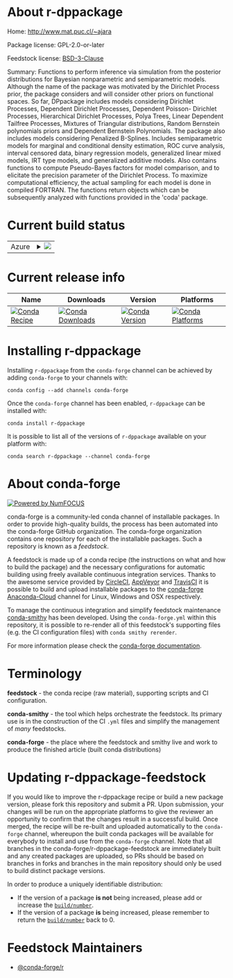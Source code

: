 About r-dppackage
=================

Home: http://www.mat.puc.cl/~ajara

Package license: GPL-2.0-or-later

Feedstock license: [BSD-3-Clause](https://github.com/conda-forge/r-dppackage-feedstock/blob/master/LICENSE.txt)

Summary: Functions to perform inference via simulation from the posterior distributions for Bayesian nonparametric and semiparametric models. Although the name of the package was motivated by the Dirichlet Process prior, the package considers and will consider other priors on functional spaces. So far, DPpackage includes models considering Dirichlet Processes, Dependent Dirichlet Processes, Dependent Poisson- Dirichlet Processes, Hierarchical Dirichlet Processes, Polya Trees, Linear Dependent Tailfree Processes, Mixtures of Triangular distributions, Random Bernstein polynomials priors and Dependent Bernstein Polynomials.  The package also includes models considering Penalized B-Splines.  Includes semiparametric models for marginal and conditional density estimation, ROC curve analysis, interval censored data, binary regression models, generalized linear mixed models, IRT type models, and generalized additive models. Also contains functions to compute Pseudo-Bayes factors for model comparison, and to elicitate the precision parameter of the Dirichlet Process. To maximize computational efficiency, the actual sampling for each model is done in compiled FORTRAN. The functions return objects which can be subsequently analyzed with functions provided in the 'coda' package.

Current build status
====================


<table>
    
  <tr>
    <td>Azure</td>
    <td>
      <details>
        <summary>
          <a href="https://dev.azure.com/conda-forge/feedstock-builds/_build/latest?definitionId=2532&branchName=master">
            <img src="https://dev.azure.com/conda-forge/feedstock-builds/_apis/build/status/r-dppackage-feedstock?branchName=master">
          </a>
        </summary>
        <table>
          <thead><tr><th>Variant</th><th>Status</th></tr></thead>
          <tbody><tr>
              <td>linux_64_c_compiler_version7fortran_compiler_version7r_base3.6target_platformlinux-64</td>
              <td>
                <a href="https://dev.azure.com/conda-forge/feedstock-builds/_build/latest?definitionId=2532&branchName=master">
                  <img src="https://dev.azure.com/conda-forge/feedstock-builds/_apis/build/status/r-dppackage-feedstock?branchName=master&jobName=linux&configuration=linux_64_c_compiler_version7fortran_compiler_version7r_base3.6target_platformlinux-64" alt="variant">
                </a>
              </td>
            </tr><tr>
              <td>linux_64_c_compiler_version7fortran_compiler_version7r_base4.0target_platformlinux-64</td>
              <td>
                <a href="https://dev.azure.com/conda-forge/feedstock-builds/_build/latest?definitionId=2532&branchName=master">
                  <img src="https://dev.azure.com/conda-forge/feedstock-builds/_apis/build/status/r-dppackage-feedstock?branchName=master&jobName=linux&configuration=linux_64_c_compiler_version7fortran_compiler_version7r_base4.0target_platformlinux-64" alt="variant">
                </a>
              </td>
            </tr><tr>
              <td>linux_64_c_compiler_version9fortran_compiler_version9r_base3.6target_platformlinux-64</td>
              <td>
                <a href="https://dev.azure.com/conda-forge/feedstock-builds/_build/latest?definitionId=2532&branchName=master">
                  <img src="https://dev.azure.com/conda-forge/feedstock-builds/_apis/build/status/r-dppackage-feedstock?branchName=master&jobName=linux&configuration=linux_64_c_compiler_version9fortran_compiler_version9r_base3.6target_platformlinux-64" alt="variant">
                </a>
              </td>
            </tr><tr>
              <td>linux_64_c_compiler_version9fortran_compiler_version9r_base4.0target_platformlinux-64</td>
              <td>
                <a href="https://dev.azure.com/conda-forge/feedstock-builds/_build/latest?definitionId=2532&branchName=master">
                  <img src="https://dev.azure.com/conda-forge/feedstock-builds/_apis/build/status/r-dppackage-feedstock?branchName=master&jobName=linux&configuration=linux_64_c_compiler_version9fortran_compiler_version9r_base4.0target_platformlinux-64" alt="variant">
                </a>
              </td>
            </tr><tr>
              <td>osx_64_fortran_compiler_version7r_base3.6target_platformosx-64</td>
              <td>
                <a href="https://dev.azure.com/conda-forge/feedstock-builds/_build/latest?definitionId=2532&branchName=master">
                  <img src="https://dev.azure.com/conda-forge/feedstock-builds/_apis/build/status/r-dppackage-feedstock?branchName=master&jobName=osx&configuration=osx_64_fortran_compiler_version7r_base3.6target_platformosx-64" alt="variant">
                </a>
              </td>
            </tr><tr>
              <td>osx_64_fortran_compiler_version7r_base4.0target_platformosx-64</td>
              <td>
                <a href="https://dev.azure.com/conda-forge/feedstock-builds/_build/latest?definitionId=2532&branchName=master">
                  <img src="https://dev.azure.com/conda-forge/feedstock-builds/_apis/build/status/r-dppackage-feedstock?branchName=master&jobName=osx&configuration=osx_64_fortran_compiler_version7r_base4.0target_platformosx-64" alt="variant">
                </a>
              </td>
            </tr><tr>
              <td>osx_64_fortran_compiler_version9r_base3.6target_platformosx-64</td>
              <td>
                <a href="https://dev.azure.com/conda-forge/feedstock-builds/_build/latest?definitionId=2532&branchName=master">
                  <img src="https://dev.azure.com/conda-forge/feedstock-builds/_apis/build/status/r-dppackage-feedstock?branchName=master&jobName=osx&configuration=osx_64_fortran_compiler_version9r_base3.6target_platformosx-64" alt="variant">
                </a>
              </td>
            </tr><tr>
              <td>osx_64_fortran_compiler_version9r_base4.0target_platformosx-64</td>
              <td>
                <a href="https://dev.azure.com/conda-forge/feedstock-builds/_build/latest?definitionId=2532&branchName=master">
                  <img src="https://dev.azure.com/conda-forge/feedstock-builds/_apis/build/status/r-dppackage-feedstock?branchName=master&jobName=osx&configuration=osx_64_fortran_compiler_version9r_base4.0target_platformosx-64" alt="variant">
                </a>
              </td>
            </tr><tr>
              <td>win_64_r_base3.6target_platformwin-64</td>
              <td>
                <a href="https://dev.azure.com/conda-forge/feedstock-builds/_build/latest?definitionId=2532&branchName=master">
                  <img src="https://dev.azure.com/conda-forge/feedstock-builds/_apis/build/status/r-dppackage-feedstock?branchName=master&jobName=win&configuration=win_64_r_base3.6target_platformwin-64" alt="variant">
                </a>
              </td>
            </tr><tr>
              <td>win_64_r_base4.0target_platformwin-64</td>
              <td>
                <a href="https://dev.azure.com/conda-forge/feedstock-builds/_build/latest?definitionId=2532&branchName=master">
                  <img src="https://dev.azure.com/conda-forge/feedstock-builds/_apis/build/status/r-dppackage-feedstock?branchName=master&jobName=win&configuration=win_64_r_base4.0target_platformwin-64" alt="variant">
                </a>
              </td>
            </tr>
          </tbody>
        </table>
      </details>
    </td>
  </tr>
</table>

Current release info
====================

| Name | Downloads | Version | Platforms |
| --- | --- | --- | --- |
| [![Conda Recipe](https://img.shields.io/badge/recipe-r--dppackage-green.svg)](https://anaconda.org/conda-forge/r-dppackage) | [![Conda Downloads](https://img.shields.io/conda/dn/conda-forge/r-dppackage.svg)](https://anaconda.org/conda-forge/r-dppackage) | [![Conda Version](https://img.shields.io/conda/vn/conda-forge/r-dppackage.svg)](https://anaconda.org/conda-forge/r-dppackage) | [![Conda Platforms](https://img.shields.io/conda/pn/conda-forge/r-dppackage.svg)](https://anaconda.org/conda-forge/r-dppackage) |

Installing r-dppackage
======================

Installing `r-dppackage` from the `conda-forge` channel can be achieved by adding `conda-forge` to your channels with:

```
conda config --add channels conda-forge
```

Once the `conda-forge` channel has been enabled, `r-dppackage` can be installed with:

```
conda install r-dppackage
```

It is possible to list all of the versions of `r-dppackage` available on your platform with:

```
conda search r-dppackage --channel conda-forge
```


About conda-forge
=================

[![Powered by NumFOCUS](https://img.shields.io/badge/powered%20by-NumFOCUS-orange.svg?style=flat&colorA=E1523D&colorB=007D8A)](http://numfocus.org)

conda-forge is a community-led conda channel of installable packages.
In order to provide high-quality builds, the process has been automated into the
conda-forge GitHub organization. The conda-forge organization contains one repository
for each of the installable packages. Such a repository is known as a *feedstock*.

A feedstock is made up of a conda recipe (the instructions on what and how to build
the package) and the necessary configurations for automatic building using freely
available continuous integration services. Thanks to the awesome service provided by
[CircleCI](https://circleci.com/), [AppVeyor](https://www.appveyor.com/)
and [TravisCI](https://travis-ci.com/) it is possible to build and upload installable
packages to the [conda-forge](https://anaconda.org/conda-forge)
[Anaconda-Cloud](https://anaconda.org/) channel for Linux, Windows and OSX respectively.

To manage the continuous integration and simplify feedstock maintenance
[conda-smithy](https://github.com/conda-forge/conda-smithy) has been developed.
Using the ``conda-forge.yml`` within this repository, it is possible to re-render all of
this feedstock's supporting files (e.g. the CI configuration files) with ``conda smithy rerender``.

For more information please check the [conda-forge documentation](https://conda-forge.org/docs/).

Terminology
===========

**feedstock** - the conda recipe (raw material), supporting scripts and CI configuration.

**conda-smithy** - the tool which helps orchestrate the feedstock.
                   Its primary use is in the construction of the CI ``.yml`` files
                   and simplify the management of *many* feedstocks.

**conda-forge** - the place where the feedstock and smithy live and work to
                  produce the finished article (built conda distributions)


Updating r-dppackage-feedstock
==============================

If you would like to improve the r-dppackage recipe or build a new
package version, please fork this repository and submit a PR. Upon submission,
your changes will be run on the appropriate platforms to give the reviewer an
opportunity to confirm that the changes result in a successful build. Once
merged, the recipe will be re-built and uploaded automatically to the
`conda-forge` channel, whereupon the built conda packages will be available for
everybody to install and use from the `conda-forge` channel.
Note that all branches in the conda-forge/r-dppackage-feedstock are
immediately built and any created packages are uploaded, so PRs should be based
on branches in forks and branches in the main repository should only be used to
build distinct package versions.

In order to produce a uniquely identifiable distribution:
 * If the version of a package **is not** being increased, please add or increase
   the [``build/number``](https://conda.io/docs/user-guide/tasks/build-packages/define-metadata.html#build-number-and-string).
 * If the version of a package **is** being increased, please remember to return
   the [``build/number``](https://conda.io/docs/user-guide/tasks/build-packages/define-metadata.html#build-number-and-string)
   back to 0.

Feedstock Maintainers
=====================

* [@conda-forge/r](https://github.com/conda-forge/r/)

